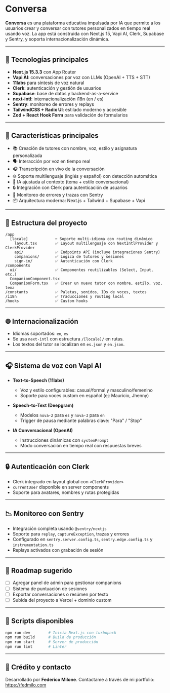# Conversa

**Conversa** es una plataforma educativa impulsada por IA que permite a los usuarios crear y conversar con tutores personalizados en tiempo real usando voz. La app está construida con Next.js 15, Vapi AI, Clerk, Supabase y Sentry, y soporta internacionalización dinámica.

---

## 🚀 Tecnologías principales

* **Next.js 15.3.3** con App Router
* **Vapi AI**: conversaciones por voz con LLMs (OpenAI + TTS + STT)
* **11labs** para síntesis de voz natural
* **Clerk**: autenticación y gestión de usuarios
* **Supabase**: base de datos y backend-as-a-service
* **next-intl**: internacionalización i18n (en / es)
* **Sentry**: monitoreo de errores y replays
* **TailwindCSS + Radix UI**: estilado moderno y accesible
* **Zod + React Hook Form** para validación de formularios

---

## 🚀 Características principales

- 📚 Creación de tutores con nombre, voz, estilo y asignatura personalizada
- 🗣️ Interacción por voz en tiempo real
- 🎧 Transcripción en vivo de la conversación
- 🌐 Soporte multilenguaje (inglés y español) con detección automática
- 🧠 IA ajustada al contexto (tema + estilo conversacional)
- 🔒 Integración con Clerk para autenticación de usuarios
- 🐞 Monitoreo de errores y trazas con Sentry
- 📦 Arquitectura moderna: Next.js + Tailwind + Supabase + Vapi

---

## 📁 Estructura del proyecto

```
/app
  [locale]            ⬅️ Soporte multi-idioma con routing dinámico
    layout.tsx        ✅ Layout multilenguaje con NextIntlProvider y ClerkProvider
    api/              ✅ Endpoints API (incluye integraciones Sentry)
    companions/       ✅ Lógica de tutores y sesiones
    sign-in/          ✅ Autenticación con Clerk
/components
  ui/                 ✅ Componentes reutilizables (Select, Input, etc.)
  CompanionComponent.tsx
  CompanionForm.tsx   ✅ Crear un nuevo tutor con nombre, estilo, voz, tema
/constants            ✅ Paletas, sonidos, IDs de voces, textos
/i18n                 ✅ Traducciones y routing local
/hooks                ✅ Custom hooks
```

---

## 🌐 Internacionalización

* Idiomas soportados: `en`, `es`
* Se usa `next-intl` con estructura `/[locale]/` en rutas.
* Los textos del tutor se localizan en `es.json` y `en.json`.

---

## 🎧 Sistema de voz con Vapi AI

* **Text-to-Speech (11labs)**

    * Voz y estilo configurables: casual/formal y masculino/femenino
    * Soporte para voces custom en español (ej: Mauricio, Jhenny)

* **Speech-to-Text (Deepgram)**

    * Modelos `nova-2` para `es` y `nova-3` para `en`
    * Trigger de pausa mediante palabras clave: "Para" / "Stop"

* **IA Conversacional (OpenAI)**

    * Instrucciones dinámicas con `systemPrompt`
    * Modo conversación en tiempo real con respuestas breves

---

## 🔒 Autenticación con Clerk

* Clerk integrado en layout global con `<ClerkProvider>`
* `currentUser` disponible en server components
* Soporte para avatares, nombres y rutas protegidas

---

## 📉 Monitoreo con Sentry

* Integración completa usando `@sentry/nextjs`
* Soporte para `replay`, `captureException`, trazas y errores
* Configurado en `sentry.server.config.ts`, `sentry.edge.config.ts` y `instrumentation.ts`
* Replays activados con grabación de sesión

---

## 📅 Roadmap sugerido

* [ ] Agregar panel de admin para gestionar companions
* [ ] Sistema de puntuación de sesiones
* [ ] Exportar conversaciones o resúmen por texto
* [ ] Subida del proyecto a Vercel + dominio custom

---



## 📂 Scripts disponibles

```bash
npm run dev        # Inicia Next.js con turbopack
npm run build      # Build de producción
npm run start      # Server de producción
npm run lint       # Linter
```

---

## 🌟 Crédito y contacto

Desarrollado por **Federico Milone**. Contactame a través de mi portfolio: https://fedmilo.com
